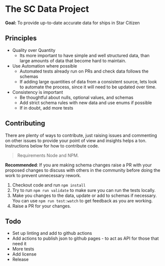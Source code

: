 # The SC Data Project

**Goal:** To provide up-to-date accurate data for ships in Star Citizen

## Principles

- Quality over Quantity
    - Its more important to have simple and well structured data, than large amounts of data that become hard to maintain.
- Use Automation where possible
    - Automated tests already run on PRs and check data follows the schemas
    - If adding large quantities of data from a consistent source, lets look to automate the process, since it will need to be updated over time.
- Consistency is important
    - Be thoughtful about nulls, optional values, and schemas
    - Add strict schema rules with new data and use enums if possible
    - If in doubt, add more tests


## Contributing

There are plenty of ways to contribute, just raising issues and commenting on other issues to provide your point of view and insights helps a ton. Instructions below for how to contribute code.

> Requirements Node and NPM.

**Recommended**: If you are making schema changes raise a PR with your proposed changes to discuss with others in the community before doing the work to prevent unnecessary rework.

1. Checkout code and run `npm install`
2. Try to run `npm run validate` to make sure you can run the tests locally.
3. Make you changes to the data, update or add to schemas if necessary. You can use `npm run test:watch` to get feedback as you are working.
4. Raise a PR for your changes.

## Todo

- Set up linting and add to github actions
- Add actions to publish json to github pages - to act as API for those that need it
- More tests
- Add license
- Release